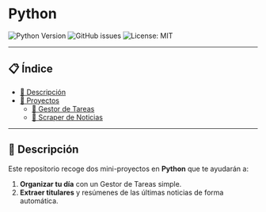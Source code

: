 # Python

![Python Version](https://img.shields.io/badge/Python-3.10%2B-blue)
![GitHub issues](https://img.shields.io/github/issues/UlisesToledoH/python)
![License: MIT](https://img.shields.io/badge/License-MIT-green)

---

## 📋 Índice

- [🌟 Descripción](#-descripción)  
- [📂 Proyectos](#-proyectos)  
  - [📝 Gestor de Tareas](#-gestor-de-tareas)  
  - [📰 Scraper de Noticias](#-scraper-de-noticias)  

---

## 🌟 Descripción

Este repositorio recoge dos mini-proyectos en **Python** que te ayudarán a:

1. **Organizar tu día** con un Gestor de Tareas simple.  
2. **Extraer titulares** y resúmenes de las últimas noticias de forma automática.